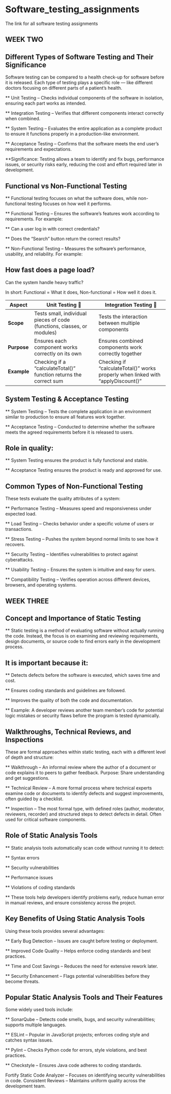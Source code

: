 # Software_testing_assignments
The link for all software testing assignments


## WEEK TWO

## Different Types of Software Testing and Their Significance
Software testing can be compared to a health check-up for software before it is released. Each type of testing plays a specific role — like different doctors focusing on different parts of a patient’s health.

** Unit Testing – Checks individual components of the software in isolation, ensuring each part works as intended.

** Integration Testing – Verifies that different components interact correctly when combined.

** System Testing – Evaluates the entire application as a complete product to ensure it functions properly in a production-like environment.

** Acceptance Testing – Confirms that the software meets the end user’s requirements and expectations.

**Significance:
  Testing allows a team to identify and fix bugs, performance issues, or security risks early, reducing the cost and effort required later in development.


## Functional vs Non-Functional Testing
** Functional testing focuses on what the software does, while non-functional testing focuses on how well it performs.


** Functional Testing – Ensures the software’s features work according to requirements. For example:

** Can a user log in with correct credentials?

** Does the “Search” button return the correct results?

** Non-Functional Testing – Measures the software’s performance, usability, and reliability. For example:

## How fast does a page load?

  Can the system handle heavy traffic?

  In short: Functional = What it does, Non-functional = How well it does it.

  | **Aspect**  | **Unit Testing** 🧩                                                     | **Integration Testing** 🔗                                                       |
| ----------- | ----------------------------------------------------------------------- | -------------------------------------------------------------------------------- |
| **Scope**   | Tests small, individual pieces of code (functions, classes, or modules) | Tests the interaction between multiple components                                |
| **Purpose** | Ensures each component works correctly on its own                       | Ensures combined components work correctly together                              |
| **Example** | Checking if a “calculateTotal()” function returns the correct sum       | Checking if “calculateTotal()” works properly when linked with “applyDiscount()” |

## System Testing & Acceptance Testing
** System Testing – Tests the complete application in an environment similar to production to ensure all features work together.

** Acceptance Testing – Conducted to determine whether the software meets the agreed requirements before it is released to users.

## Role in quality:

** System Testing ensures the product is fully functional and stable.

** Acceptance Testing ensures the product is ready and approved for use.


## Common Types of Non-Functional Testing
   These tests evaluate the quality attributes of a system:

**  Performance Testing – Measures speed and responsiveness under expected load.

** Load Testing – Checks behavior under a specific volume of users or transactions.

** Stress Testing – Pushes the system beyond normal limits to see how it recovers.

** Security Testing – Identifies vulnerabilities to protect against cyberattacks.

** Usability Testing – Ensures the system is intuitive and easy for users.

** Compatibility Testing – Verifies operation across different devices, browsers, and operating systems.

## WEEK THREE

## Concept and Importance of Static Testing

** Static testing is a method of evaluating software without actually running the code. Instead, the focus is on examining and reviewing requirements, design documents, or source code to find errors early in the development process.

## It is important because it:

** Detects defects before the software is executed, which saves time and cost.

** Ensures coding standards and guidelines are followed.

** Improves the quality of both the code and documentation.

** Example: A developer reviews another team member’s code for potential logic mistakes or security flaws before the program is tested dynamically.

## Walkthroughs, Technical Reviews, and Inspections
   These are formal approaches within static testing, each with a different level of depth and structure:

** Walkthrough – An informal review where the author of a document or code explains it to peers to gather feedback. Purpose: Share understanding and get suggestions.

** Technical Review – A more formal process where technical experts examine code or documents to identify defects and suggest improvements, often guided by a checklist.

** Inspection – The most formal type, with defined roles (author, moderator, reviewers, recorder) and structured steps to detect defects in detail. Often used for critical software components.

## Role of Static Analysis Tools

** Static analysis tools automatically scan code without running it to detect:

** Syntax errors

** Security vulnerabilities

** Performance issues

** Violations of coding standards

** These tools help developers identify problems early, reduce human error in manual reviews, and ensure consistency across the project.

## Key Benefits of Using Static Analysis Tools

  Using these tools provides several advantages:

** Early Bug Detection – Issues are caught before testing or deployment.

** Improved Code Quality – Helps enforce coding standards and best practices.

** Time and Cost Savings – Reduces the need for extensive rework later.

** Security Enhancement – Flags potential vulnerabilities before they become threats.

## Popular Static Analysis Tools and Their Features
  
   Some widely used tools include:

** SonarQube – Detects code smells, bugs, and security vulnerabilities; supports multiple languages.

** ESLint – Popular in JavaScript projects; enforces coding style and catches syntax issues.

** Pylint – Checks Python code for errors, style violations, and best practices.

** Checkstyle – Ensures Java code adheres to coding standards.

Fortify Static Code Analyzer – Focuses on identifying security vulnerabilities in code.
Consistent Reviews – Maintains uniform quality across the development team.
